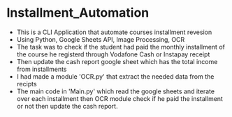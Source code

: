 # Installment_Automation

- This is a CLI Application that automate courses installment revesion
- Using Python, Google Sheets API, Image Processing, OCR
- The task was to check if the student had paid the monthly installment of the course he registerd through Vodafone Cash or Instapay receipt
- Then update the cash report google sheet which has the total income from installments
- I had made a module 'OCR.py' that extract the needed data from the recipts
- The main code in 'Main.py' which read the google sheets and iterate over each installment then OCR module check if he paid the installment or not then update the cash report. 
